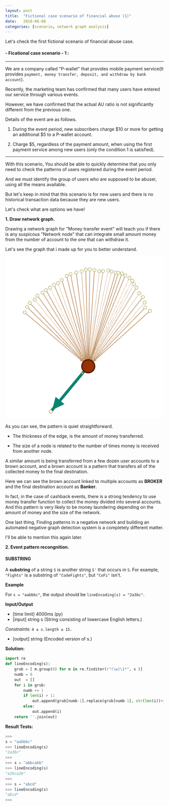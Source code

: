 ```yaml
---
layout: post
title:  "Fictional case scenario of financial abuse (1)"
date:   2018-06-08 
categories: [scenario, network graph analysis]
---
```



Let's check the first fictional scenario of financial abuse case.

#### - Ficational case scenario - 1 : 

* * *

We are a company called "P-wallet" that provides mobile payment service(It provides `payment, money transfer, deposit, and withdraw by bank account`).

Recently, the marketing team has confirmed that many users have entered our service through various events.

However, we have confirmed that the actual AU ratio is not significantly different from the previous one.

Details of the event are as follows.

1. During the event period, new subscribers charge $10 or more for getting an additional $5 to a P-wallet account.

2. Charge $5, regardless of the payment amount, when using the first payment service among new users (only the condition 1 is satisfied).

* * *

With this scenario, You should be able to quickly determine that you only need to check the patterns of users registered during the event period. 

And we must identify the group of users who are supposed to be abuser, using all the means available.

But let's keep in mind that this scenario is for new users and there is no historical transaction data because they are new users.

Let's check what are options we have! 

**1. Draw network graph.**
    
Drawing a network graph for "Money transfer event" will teach you if there is any suspicous "Network node" that can integrate small amount money from the number of account to the one that can withdraw it.  

Let's see the graph that i made up for you to better understand. 
    
    
![screenshot_1](/static/img/sample_abuser.jpg)

As you can see, the pattern is quiet straightforward. 

  - The thickness of the edge, is the amount of money transferred.

  - The size of a node is related to the number of times money is received from another node.
    
A similar amount is being transferred from a few dozen user accounts to a brown account, and a brown account is a pattern that transfers all of the collected money to the final destination.

Here we can see the brown account linked to multiple accounts as **BROKER** and the final destination account as **Banker**.   

In fact, in the case of cashback events, there is a strong tendency to use money transfer function to collect the money divided into several accounts. And this pattern is very likely to be money laundering depending on the amount of money and the size of the network.

One last thing, Finding patterns in a negative network and building an automated negative graph detection system is a completely different matter.

I'll be able to mention this again later.

**2. Event pattern recongnition.**

#### SUBSTRING

A **substring** of a string `S` is another string `S'` that occurs in `S`. For example, `"Fights"` is a substring of `"CodeFights"`, but `"CoFi"` isn't.

**Example**

For `s = "aabbbc"`, the output should be `lineEncoding(s) = "2a3bc"`.

**Input/Output**

* [time limit] 4000ms (py)
* [input] string s (String consisting of lowercase English letters.)

_Constraints:_ `4 ≤ s.length ≤ 15.`

* [output] string (Encoded version of s.)

**Solution:**

```python
import re
def lineEncoding(s):
    grub = [ m.group(0) for m in re.finditer(r"(\w)\1*", s )]
    numb = 0
    out  = []
    for i in grub:
        numb += 1
        if len(i) > 1:
            out.append(grub[numb-1].replace(grub[numb-1], str(len(i))+i[0]))
        else:
            out.append(i)
    return ''.join(out)
```

**Result Tests:**

```python
>>>
s = "aabbbc"
>>> lineEncoding(s)
"2a3bc"
>>>
>>> s = "abbcabb"
>>> lineEncoding(s)
"a2bca2b"
>>>
>>> s = "abcd"
>>> lineEncoding(s)
"abcd"
>>>
```
